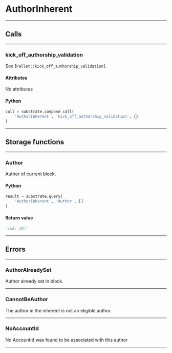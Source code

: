 
# AuthorInherent

---------
## Calls

---------
### kick_off_authorship_validation
See [`Pallet::kick_off_authorship_validation`].
#### Attributes
No attributes

#### Python
```python
call = substrate.compose_call(
    'AuthorInherent', 'kick_off_authorship_validation', {}
)
```

---------
## Storage functions

---------
### Author
 Author of current block.

#### Python
```python
result = substrate.query(
    'AuthorInherent', 'Author', []
)
```

#### Return value
```python
'[u8; 20]'
```
---------
## Errors

---------
### AuthorAlreadySet
Author already set in block.

---------
### CannotBeAuthor
The author in the inherent is not an eligible author.

---------
### NoAccountId
No AccountId was found to be associated with this author

---------
